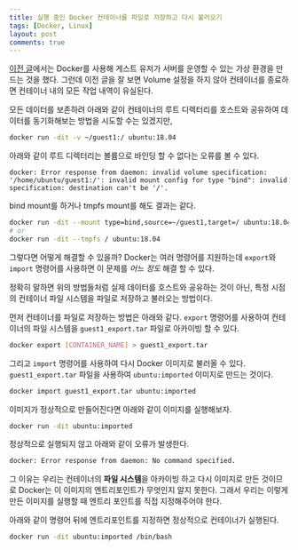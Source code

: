 ```yaml
---
title: 실행 중인 Docker 컨테이너를 파일로 저장하고 다시 불러오기
tags: [Docker, Linux]
layout: post
comments: true
---
```


[이전 글]([/setup-virtual-environment-for-guests-with-docker/])에서는 Docker를 사용해 게스트 유저가 서버를 운영할 수 있는 가상 환경을 만드는 것을 했다. 그런데 이전 글을 잘 보면 Volume 설정을 하지 않아 컨테이너를 종료하면 컨테이너 내의 모든 작업 내역이 유실된다.

모든 데이터를 보존하려 아래와 같이 컨테이너의 루트 디렉터리를 호스트와 공유하여 데이터를 동기화해보는 방법을 시도할 수는 있겠지만,
```sh
docker run -dit -v ~/guest1:/ ubuntu:18.04
```

아래와 같이 루트 디렉터리는 볼륨으로 바인딩 할 수 없다는 오류를 볼 수 있다.
```
docker: Error response from daemon: invalid volume specification: '/home/ubuntu/guest1:/': invalid mount config for type "bind": invalid specification: destination can't be '/'.
```

bind mount를 하거나 tmpfs mount를 해도 결과는 같다.
```sh
docker run -dit --mount type=bind,source=~/guest1,target=/ ubuntu:18.04
# or
docker run -dit --tmpfs / ubuntu:18.04
```

그렇다면 어떻게 해결할 수 있을까? Docker는 여러 명령어를 지원하는데 `export`와 `import` 명령어를 사용하면 이 문제를 *어느 정도* 해결 할 수 있다.

정확히 말하면 위의 방법들처럼 실제 데이터를 호스트와 공유하는 것이 아닌, 특정 시점의 컨테이너 파일 시스템을 파일로 저장하고 불러오는 방법이다.


먼저 컨테이너를 파일로 저장하는 방법은 아래와 같다. `export` 명령어를 사용하여 컨테이너의 파일 시스템을 `guest1_export.tar` 파일로 아카이빙 할 수 있다.
```sh
docker export [CONTAINER_NAME] > guest1_export.tar
```

그리고 `import` 명령어를 사용하여 다시 Docker 이미지로 불러올 수 있다. `guest1_export.tar` 파일을 사용하여 `ubuntu:imported` 이미지로 만드는 것이다.
```sh
docker import guest1_export.tar ubuntu:imported
```

이미지가 정상적으로 만들어진다면 아래와 같이 이미지를 실행해보자.
```sh
docker run -dit ubuntu:imported
```

정상적으로 실행되지 않고 아래와 같이 오류가 발생한다.
```sh
docker: Error response from daemon: No command specified.
```

그 이유는 우리는 컨테이너의 **파일 시스템**을 아카이빙 하고 다시 이미지로 만든 것이므로 Docker는 이 이미지의 엔트리포인트가 무엇인지 알지 못한다. 그래서 우리는 이렇게 만든 이미지를 실행할 때 엔트리 포인트를 직접 지정해주어야 한다.

아래와 같이 명령어 뒤에 엔트리포인트를 지정하면 정상적으로 컨테이너가 실행된다.
```sh
docker run -dit ubuntu:imported /bin/bash
```
